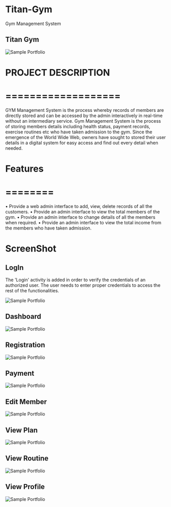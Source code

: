 # Titan-Gym
Gym Management System

## Titan Gym 
 ![Sample Portfolio](https://github.com/Rocktim53/Titan-Gym/tree/master/screenshot/logo.png)

 # PROJECT DESCRIPTION
 # ===================
 GYM Management System is the process whereby records of members are directly stored and can be accessed  by the admin interactively in real-time without an intermediary service.
Gym Management System is the process of storing members details including health status, payment records, exercise routines etc who have taken admission to the gym. Since the emergence of the World Wide Web, owners have sought to stored their user details in a digital system for easy access and find out every detail when needed. 


 # Features
 # ========
•	Provide a web admin interface to add, view, delete records of all the customers. 
•	Provide an admin interface to view the total members of the gym. 
•	Provide an admin interface to change details of all the members when required. 
•	Provide an admin interface to view the total income from the members who have taken admission.



# ScreenShot



## LogIn
The 'Login' activity is added in order to verify the credentials of an authorized user. The user needs to enter proper
credentials to access the rest of the functionalities.

 ![Sample Portfolio](https://github.com/Rocktim53/Titan-Gym/tree/master/screenshot/login.png)


## Dashboard

 ![Sample Portfolio](https://github.com/Rocktim53/Titan-Gym/tree/master/screenshot/dashboard.png)


## Registration

 ![Sample Portfolio](https://github.com/Rocktim53/Titan-Gym/tree/master/screenshot/registration.png)

## Payment

 ![Sample Portfolio](https://github.com/Rocktim53/Titan-Gym/tree/master/screenshot/payment.png)

## Edit Member

 ![Sample Portfolio](https://github.com/Rocktim53/Titan-Gym/tree/master/screenshot/editmember.png)

## View Plan

 ![Sample Portfolio](https://github.com/Rocktim53/Titan-Gym/tree/master/screenshot/viewplan.png)

## View Routine

 ![Sample Portfolio](https://github.com/Rocktim53/Titan-Gym/tree/master/screenshot/routine.png)

## View Profile

 ![Sample Portfolio](https://github.com/Rocktim53/Titan-Gym/tree/master/screenshot/userprofile.png)



